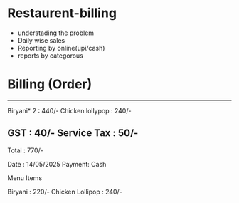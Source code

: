 # Restaurent-billing
- understading the problem
- Daily wise  sales
- Reporting by online(upi/cash)
- reports by categorous
# Billing (Order)

------------------------

Biryani* 2              : 440/-
Chicken lollypop        : 240/-

GST                     : 40/-
Service Tax             : 50/-
------------------------

Total                   : 770/-


Date   : 14/05/2025
Payment: Cash


Menu Items

Biryani                 : 220/-
Chicken Lollipop        : 240/-
